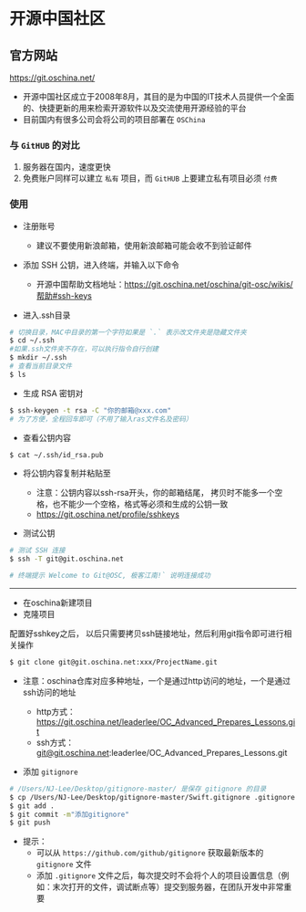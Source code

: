 # 开源中国社区
## 官方网站

https://git.oschina.net/

* 开源中国社区成立于2008年8月，其目的是为中国的IT技术人员提供一个全面的、快捷更新的用来检索开源软件以及交流使用开源经验的平台
* 目前国内有很多公司会将公司的项目部署在 `OSChina`

### 与 `GitHUB` 的对比

1. 服务器在国内，速度更快
2. 免费账户同样可以建立 `私有` 项目，而 `GitHUB` 上要建立私有项目必须 `付费`

### 使用

* 注册账号
    * 建议不要使用新浪邮箱，使用新浪邮箱可能会收不到验证邮件

* 添加 SSH 公钥，进入终端，并输入以下命令

    * 开源中国帮助文档地址：https://git.oschina.net/oschina/git-osc/wikis/帮助#ssh-keys

* 进入.ssh目录
```bash
# 切换目录，MAC中目录的第一个字符如果是 `.` 表示改文件夹是隐藏文件夹
$ cd ~/.ssh
#如果.ssh文件夹不存在，可以执行指令自行创建
$ mkdir ~/.ssh
# 查看当前目录文件
$ ls
```

* 生成 RSA 密钥对
```bash
$ ssh-keygen -t rsa -C "你的邮箱@xxx.com"
# 为了方便，全程回车即可（不用了输入ras文件名及密码）
```

* 查看公钥内容
```bash
$ cat ~/.ssh/id_rsa.pub
```

* 将公钥内容复制并粘贴至
    + 注意：公钥内容以ssh-rsa开头，你的邮箱结尾， 拷贝时不能多一个空格，也不能少一个空格，格式等必须和生成的公钥一致
    + https://git.oschina.net/profile/sshkeys

* 测试公钥

```bash
# 测试 SSH 连接
$ ssh -T git@git.oschina.net

# 终端提示 Welcome to Git@OSC, 极客江南!` 说明连接成功
```

---
* 在oschina新建项目
* 克隆项目

配置好sshkey之后， 以后只需要拷贝ssh链接地址，然后利用git指令即可进行相关操作
```bash
$ git clone git@git.oschina.net:xxx/ProjectName.git
```

*  注意：oschina仓库对应多种地址，一个是通过http访问的地址，一个是通过ssh访问的地址
    + http方式：https://git.oschina.net/leaderlee/OC_Advanced_Prepares_Lessons.git
    + ssh方式：git@git.oschina.net:leaderlee/OC_Advanced_Prepares_Lessons.git


* 添加 `gitignore`
```bash
# /Users/NJ-Lee/Desktop/gitignore-master/ 是保存 gitignore 的目录
$ cp /Users/NJ-Lee/Desktop/gitignore-master/Swift.gitignore .gitignore
$ git add .
$ git commit -m"添加gitignore"
$ git push
```

* 提示：
    * 可以从 `https://github.com/github/gitignore` 获取最新版本的 `gitignore` 文件
    * 添加 `.gitignore` 文件之后，每次提交时不会将个人的项目设置信息（例如：末次打开的文件，调试断点等）提交到服务器，在团队开发中非常重要

